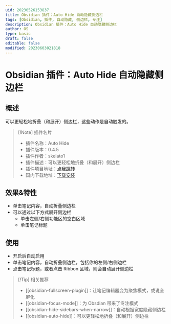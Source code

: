 ```yaml
---
uid: 20230526153837
title: Obsidian 插件：Auto Hide 自动隐藏侧边栏
tags: [Obsidian, 插件, 自动隐藏, 侧边栏, 专注]
description: Obsidian 插件：Auto Hide 自动隐藏侧边栏
author: OS
type: basic
draft: false
editable: false
modified: 20230603021818
---
```


# Obsidian 插件：Auto Hide 自动隐藏侧边栏

## 概述

可以更轻松地折叠（和展开）侧边栏，这些动作是自动触发的。

> [!Note] 插件名片
> - 插件名称：Auto Hide
> - 插件版本：0.4.5
> - 插件作者：skelato1
> - 插件描述：可以更轻松地折叠（和展开）侧边栏
> - 插件项目地址：[点我跳转](https://github.com/skelato1/obsidian-auto-hide/tree/master)
> - 国内下载地址：[下载安装](https://pkmer.cn/products/plugin/pluginMarket/?obsidian-auto-hide)

## 效果&特性

- 单击笔记内容，自动折叠侧边栏
- 可以通过以下方式展开侧边栏
	- 单击左侧/右侧功能区的空白区域
	- 单击笔记标题

## 使用

- 开启后自动启用
- 单击笔记内容，自动折叠侧边栏，包括你的左侧/右侧边栏
- 点击笔记标题，或者点击 Ribbon 区域，则会自动展开侧边栏

> [!Tip] 相关推荐
> - [[obsidian-fullscreen-plugin]]：让笔记编辑器变为聚焦模式，或说全屏化
> - [[obsidian-focus-mode]]：为 Obsdian 带来了专注模式
> - [[obsidian-hide-sidebars-when-narrow]]：自动根据宽度隐藏侧边栏
> - [[obsidian-auto-hide]]：可以更轻松地折叠（和展开）侧边栏